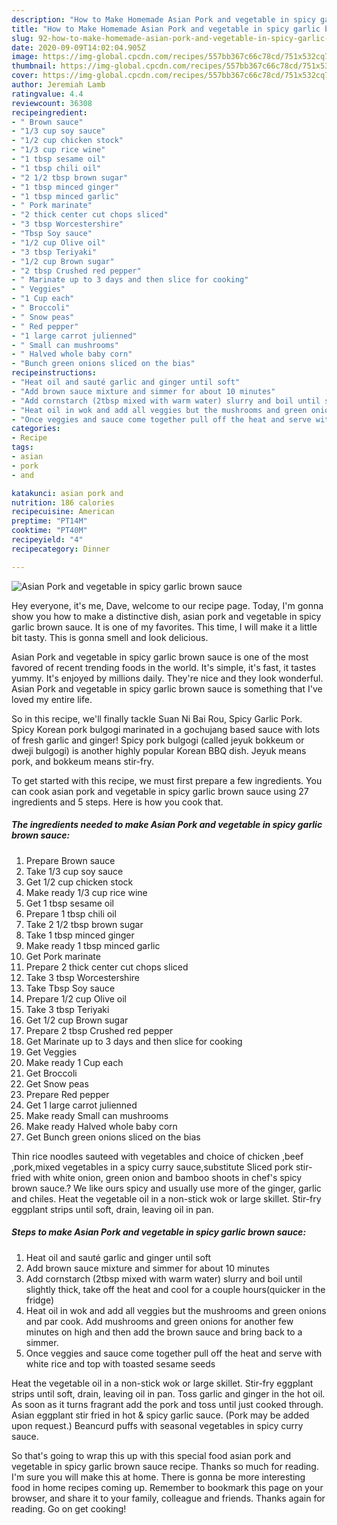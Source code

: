 ```yaml
---
description: "How to Make Homemade Asian Pork and vegetable in spicy garlic brown sauce"
title: "How to Make Homemade Asian Pork and vegetable in spicy garlic brown sauce"
slug: 92-how-to-make-homemade-asian-pork-and-vegetable-in-spicy-garlic-brown-sauce
date: 2020-09-09T14:02:04.905Z
image: https://img-global.cpcdn.com/recipes/557bb367c66c78cd/751x532cq70/asian-pork-and-vegetable-in-spicy-garlic-brown-sauce-recipe-main-photo.jpg
thumbnail: https://img-global.cpcdn.com/recipes/557bb367c66c78cd/751x532cq70/asian-pork-and-vegetable-in-spicy-garlic-brown-sauce-recipe-main-photo.jpg
cover: https://img-global.cpcdn.com/recipes/557bb367c66c78cd/751x532cq70/asian-pork-and-vegetable-in-spicy-garlic-brown-sauce-recipe-main-photo.jpg
author: Jeremiah Lamb
ratingvalue: 4.4
reviewcount: 36308
recipeingredient:
- " Brown sauce"
- "1/3 cup soy sauce"
- "1/2 cup chicken stock"
- "1/3 cup rice wine"
- "1 tbsp sesame oil"
- "1 tbsp chili oil"
- "2 1/2 tbsp brown sugar"
- "1 tbsp minced ginger"
- "1 tbsp minced garlic"
- " Pork marinate"
- "2 thick center cut chops sliced"
- "3 tbsp Worcestershire"
- "Tbsp Soy sauce"
- "1/2 cup Olive oil"
- "3 tbsp Teriyaki"
- "1/2 cup Brown sugar"
- "2 tbsp Crushed red pepper"
- " Marinate up to 3 days and then slice for cooking"
- " Veggies"
- "1 Cup each"
- " Broccoli"
- " Snow peas"
- " Red pepper"
- "1 large carrot julienned"
- " Small can mushrooms"
- " Halved whole baby corn"
- "Bunch green onions sliced on the bias"
recipeinstructions:
- "Heat oil and sauté garlic and ginger until soft"
- "Add brown sauce mixture and simmer for about 10 minutes"
- "Add cornstarch (2tbsp mixed with warm water) slurry and boil until slightly thick, take off the heat and cool for a couple hours(quicker in the fridge)"
- "Heat oil in wok and add all veggies but the mushrooms and green onions and par cook. Add mushrooms and green onions for another few minutes on high and then add the brown sauce and bring back to a simmer."
- "Once veggies and sauce come together pull off the heat and serve with white rice and top with toasted sesame seeds"
categories:
- Recipe
tags:
- asian
- pork
- and

katakunci: asian pork and 
nutrition: 186 calories
recipecuisine: American
preptime: "PT14M"
cooktime: "PT40M"
recipeyield: "4"
recipecategory: Dinner

---
```



![Asian Pork and vegetable in spicy garlic brown sauce](https://img-global.cpcdn.com/recipes/557bb367c66c78cd/751x532cq70/asian-pork-and-vegetable-in-spicy-garlic-brown-sauce-recipe-main-photo.jpg)

Hey everyone, it's me, Dave, welcome to our recipe page. Today, I'm gonna show you how to make a distinctive dish, asian pork and vegetable in spicy garlic brown sauce. It is one of my favorites. This time, I will make it a little bit tasty. This is gonna smell and look delicious.

Asian Pork and vegetable in spicy garlic brown sauce is one of the most favored of recent trending foods in the world. It's simple, it's fast, it tastes yummy. It's enjoyed by millions daily. They're nice and they look wonderful. Asian Pork and vegetable in spicy garlic brown sauce is something that I've loved my entire life.

So in this recipe, we&#39;ll finally tackle Suan Ni Bai Rou, Spicy Garlic Pork. Spicy Korean pork bulgogi marinated in a gochujang based sauce with lots of fresh garlic and ginger! Spicy pork bulgogi (called jeyuk bokkeum or dweji bulgogi) is another highly popular Korean BBQ dish. Jeyuk means pork, and bokkeum means stir-fry.


To get started with this recipe, we must first prepare a few ingredients. You can cook asian pork and vegetable in spicy garlic brown sauce using 27 ingredients and 5 steps. Here is how you cook that.

<!--inarticleads1-->

##### The ingredients needed to make Asian Pork and vegetable in spicy garlic brown sauce:

1. Prepare  Brown sauce
1. Take 1/3 cup soy sauce
1. Get 1/2 cup chicken stock
1. Make ready 1/3 cup rice wine
1. Get 1 tbsp sesame oil
1. Prepare 1 tbsp chili oil
1. Take 2 1/2 tbsp brown sugar
1. Take 1 tbsp minced ginger
1. Make ready 1 tbsp minced garlic
1. Get  Pork marinate
1. Prepare 2 thick center cut chops sliced
1. Take 3 tbsp Worcestershire
1. Take Tbsp Soy sauce
1. Prepare 1/2 cup Olive oil
1. Take 3 tbsp Teriyaki
1. Get 1/2 cup Brown sugar
1. Prepare 2 tbsp Crushed red pepper
1. Get  Marinate up to 3 days and then slice for cooking
1. Get  Veggies
1. Make ready 1 Cup each
1. Get  Broccoli
1. Get  Snow peas
1. Prepare  Red pepper
1. Get 1 large carrot julienned
1. Make ready  Small can mushrooms
1. Make ready  Halved whole baby corn
1. Get Bunch green onions sliced on the bias


Thin rice noodles sauteed with vegetables and choice of chicken ,beef ,pork,mixed vegetables in a spicy curry sauce,substitute Sliced pork stir-fried with white onion, green onion and bamboo shoots in chef&#39;s spicy brown sauce.? We like ours spicy and usually use more of the ginger, garlic and chiles. Heat the vegetable oil in a non-stick wok or large skillet. Stir-fry eggplant strips until soft, drain, leaving oil in pan. 

<!--inarticleads2-->

##### Steps to make Asian Pork and vegetable in spicy garlic brown sauce:

1. Heat oil and sauté garlic and ginger until soft
1. Add brown sauce mixture and simmer for about 10 minutes
1. Add cornstarch (2tbsp mixed with warm water) slurry and boil until slightly thick, take off the heat and cool for a couple hours(quicker in the fridge)
1. Heat oil in wok and add all veggies but the mushrooms and green onions and par cook. Add mushrooms and green onions for another few minutes on high and then add the brown sauce and bring back to a simmer.
1. Once veggies and sauce come together pull off the heat and serve with white rice and top with toasted sesame seeds


Heat the vegetable oil in a non-stick wok or large skillet. Stir-fry eggplant strips until soft, drain, leaving oil in pan. Toss garlic and ginger in the hot oil. As soon as it turns fragrant add the pork and toss until just cooked through. Asian eggplant stir fried in hot &amp; spicy garlic sauce. (Pork may be added upon request.) Beancurd puffs with seasonal vegetables in spicy curry sauce. 

So that's going to wrap this up with this special food asian pork and vegetable in spicy garlic brown sauce recipe. Thanks so much for reading. I'm sure you will make this at home. There is gonna be more interesting food in home recipes coming up. Remember to bookmark this page on your browser, and share it to your family, colleague and friends. Thanks again for reading. Go on get cooking!
